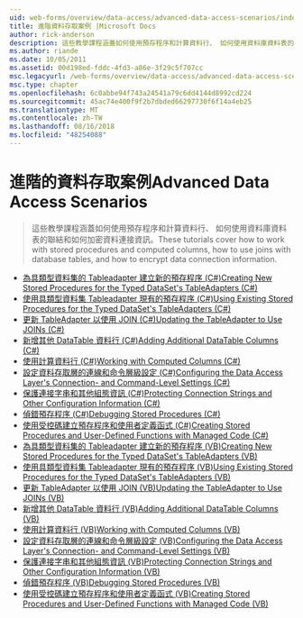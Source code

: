 ```yaml
---
uid: web-forms/overview/data-access/advanced-data-access-scenarios/index
title: 進階資料存取案例 |Microsoft Docs
author: rick-anderson
description: 這些教學課程涵蓋如何使用預存程序和計算資料行、 如何使用資料庫資料表的聯結和如何加密的資料連接資訊...
ms.author: riande
ms.date: 10/05/2011
ms.assetid: 00d198ed-fddc-4fd3-a86e-3f29c5f707cc
msc.legacyurl: /web-forms/overview/data-access/advanced-data-access-scenarios
msc.type: chapter
ms.openlocfilehash: 6c0abbe94f743a24541a79c6dd4144d8992cd224
ms.sourcegitcommit: 45ac74e400f9f2b7dbded66297730f6f14a4eb25
ms.translationtype: MT
ms.contentlocale: zh-TW
ms.lasthandoff: 08/16/2018
ms.locfileid: "48254088"
---
```

<a name="advanced-data-access-scenarios"></a><span data-ttu-id="d5f0c-103">進階的資料存取案例</span><span class="sxs-lookup"><span data-stu-id="d5f0c-103">Advanced Data Access Scenarios</span></span>
====================
> <span data-ttu-id="d5f0c-104">這些教學課程涵蓋如何使用預存程序和計算資料行、 如何使用資料庫資料表的聯結和如何加密資料連接資訊。</span><span class="sxs-lookup"><span data-stu-id="d5f0c-104">These tutorials cover how to work with stored procedures and computed columns, how to use joins with database tables, and how to encrypt data connection information.</span></span>


- [<span data-ttu-id="d5f0c-105">為具類型資料集的 Tableadapter 建立新的預存程序 (C#)</span><span class="sxs-lookup"><span data-stu-id="d5f0c-105">Creating New Stored Procedures for the Typed DataSet's TableAdapters (C#)</span></span>](creating-new-stored-procedures-for-the-typed-dataset-s-tableadapters-cs.md)
- [<span data-ttu-id="d5f0c-106">使用具類型資料集 Tableadapter 現有的預存程序 (C#)</span><span class="sxs-lookup"><span data-stu-id="d5f0c-106">Using Existing Stored Procedures for the Typed DataSet's TableAdapters (C#)</span></span>](using-existing-stored-procedures-for-the-typed-dataset-s-tableadapters-cs.md)
- [<span data-ttu-id="d5f0c-107">更新 TableAdapter 以使用 JOIN (C#)</span><span class="sxs-lookup"><span data-stu-id="d5f0c-107">Updating the TableAdapter to Use JOINs (C#)</span></span>](updating-the-tableadapter-to-use-joins-cs.md)
- [<span data-ttu-id="d5f0c-108">新增其他 DataTable 資料行 (C#)</span><span class="sxs-lookup"><span data-stu-id="d5f0c-108">Adding Additional DataTable Columns (C#)</span></span>](adding-additional-datatable-columns-cs.md)
- [<span data-ttu-id="d5f0c-109">使用計算資料行 (C#)</span><span class="sxs-lookup"><span data-stu-id="d5f0c-109">Working with Computed Columns (C#)</span></span>](working-with-computed-columns-cs.md)
- [<span data-ttu-id="d5f0c-110">設定資料存取層的連線和命令層級設定 (C#)</span><span class="sxs-lookup"><span data-stu-id="d5f0c-110">Configuring the Data Access Layer's Connection- and Command-Level Settings (C#)</span></span>](configuring-the-data-access-layer-s-connection-and-command-level-settings-cs.md)
- [<span data-ttu-id="d5f0c-111">保護連接字串和其他組態資訊 (C#)</span><span class="sxs-lookup"><span data-stu-id="d5f0c-111">Protecting Connection Strings and Other Configuration Information (C#)</span></span>](protecting-connection-strings-and-other-configuration-information-cs.md)
- [<span data-ttu-id="d5f0c-112">偵錯預存程序 (C#)</span><span class="sxs-lookup"><span data-stu-id="d5f0c-112">Debugging Stored Procedures (C#)</span></span>](debugging-stored-procedures-cs.md)
- [<span data-ttu-id="d5f0c-113">使用受控碼建立預存程序和使用者定義函式 (C#)</span><span class="sxs-lookup"><span data-stu-id="d5f0c-113">Creating Stored Procedures and User-Defined Functions with Managed Code (C#)</span></span>](creating-stored-procedures-and-user-defined-functions-with-managed-code-cs.md)
- [<span data-ttu-id="d5f0c-114">為具類型資料集的 Tableadapter 建立新的預存程序 (VB)</span><span class="sxs-lookup"><span data-stu-id="d5f0c-114">Creating New Stored Procedures for the Typed DataSet's TableAdapters (VB)</span></span>](creating-new-stored-procedures-for-the-typed-dataset-s-tableadapters-vb.md)
- [<span data-ttu-id="d5f0c-115">使用具類型資料集 Tableadapter 現有的預存程序 (VB)</span><span class="sxs-lookup"><span data-stu-id="d5f0c-115">Using Existing Stored Procedures for the Typed DataSet's TableAdapters (VB)</span></span>](using-existing-stored-procedures-for-the-typed-dataset-s-tableadapters-vb.md)
- [<span data-ttu-id="d5f0c-116">更新 TableAdapter 以使用 JOIN (VB)</span><span class="sxs-lookup"><span data-stu-id="d5f0c-116">Updating the TableAdapter to Use JOINs (VB)</span></span>](updating-the-tableadapter-to-use-joins-vb.md)
- [<span data-ttu-id="d5f0c-117">新增其他 DataTable 資料行 (VB)</span><span class="sxs-lookup"><span data-stu-id="d5f0c-117">Adding Additional DataTable Columns (VB)</span></span>](adding-additional-datatable-columns-vb.md)
- [<span data-ttu-id="d5f0c-118">使用計算資料行 (VB)</span><span class="sxs-lookup"><span data-stu-id="d5f0c-118">Working with Computed Columns (VB)</span></span>](working-with-computed-columns-vb.md)
- [<span data-ttu-id="d5f0c-119">設定資料存取層的連線和命令層級設定 (VB)</span><span class="sxs-lookup"><span data-stu-id="d5f0c-119">Configuring the Data Access Layer's Connection- and Command-Level Settings (VB)</span></span>](configuring-the-data-access-layer-s-connection-and-command-level-settings-vb.md)
- [<span data-ttu-id="d5f0c-120">保護連接字串和其他組態資訊 (VB)</span><span class="sxs-lookup"><span data-stu-id="d5f0c-120">Protecting Connection Strings and Other Configuration Information (VB)</span></span>](protecting-connection-strings-and-other-configuration-information-vb.md)
- [<span data-ttu-id="d5f0c-121">偵錯預存程序 (VB)</span><span class="sxs-lookup"><span data-stu-id="d5f0c-121">Debugging Stored Procedures (VB)</span></span>](debugging-stored-procedures-vb.md)
- [<span data-ttu-id="d5f0c-122">使用受控碼建立預存程序和使用者定義函式 (VB)</span><span class="sxs-lookup"><span data-stu-id="d5f0c-122">Creating Stored Procedures and User-Defined Functions with Managed Code (VB)</span></span>](creating-stored-procedures-and-user-defined-functions-with-managed-code-vb.md)
